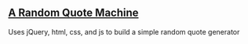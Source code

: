 ## [A Random Quote Machine](http://127.0.0.1:5500/index.html)
Uses jQuery, html, css, and js to build a simple random quote generator

